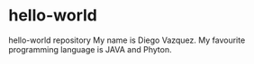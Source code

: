 # hello-world
hello-world repository
My name is Diego Vazquez. My favourite programming language is JAVA and Phyton.
